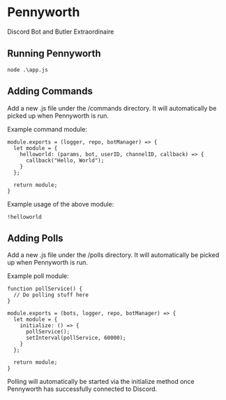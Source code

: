 # Pennyworth
Discord Bot and Butler Extraordinaire

## Running Pennyworth

```
node .\app.js
```

## Adding Commands

Add a new .js file under the /commands directory. It will automatically be picked up when Pennyworth is run.

Example command module:

```
module.exports = (logger, repo, botManager) => {
  let module = {
    helloworld: (params, bot, userID, channelID, callback) => {
      callback("Hello, World");
    }
  };

  return module;
}
```

Example usage of the above module:
```
!helloworld
```

## Adding Polls

Add a new .js file under the /polls directory. It will automatically be picked up when Pennyworth is run.

Example poll module:
```
function pollService() {
  // Do polling stuff here
}

module.exports = (bots, logger, repo, botManager) => {
  let module = {
    initialize: () => {
      pollService();
      setInterval(pollService, 60000);
    }
  };

  return module;
}
```

Polling will automatically be started via the initialize method once Pennyworth has successfully connected to Discord.
